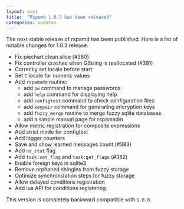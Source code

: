 ```yaml
---
layout: post
title:  "Rspamd 1.0.3 has been released"
categories: updates
---
```


The next stable release of rspamd has been published. Here is a list of notable changes for 1.0.3 release:

* Fix piechart clean slice (#380)
* Fix controller crashes when GString is reallocated (#381)
* Correctly set locale before start
* Set `C` locale for numeric values
* Add `rspamadm` routine:
	- add `pw` command to manage passwords
	- add `help` command for displaying help
	- add `configtest` command to check configuration files
	- add `keypair` command for generating encryption keys
	- add `fuzzy_merge` routine to merge fuzzy sqlite databases
	- add a simple manual page for rspamadm
* Allow metric registration for composite expressions
* Add strict mode for configtest
* Add logger counters
* Save and show learned messages count (#383)
* Add `no_stat` flag
* Add `task:set_flag` and `task:get_flags` (#382)
* Enable foreign keys in sqlite3
* Remove orphaned shingles from fuzzy storage
* Optimize synchronization steps for fuzzy storage
* Allow delayed conditions registration
* Add lua API for conditions registering

This version is completely backward compatible with `1.0.0`.
